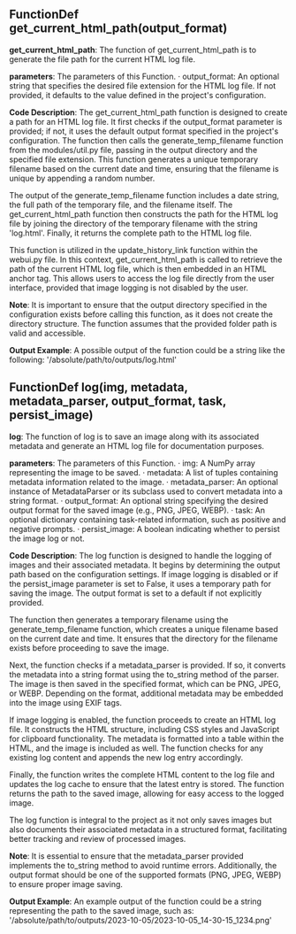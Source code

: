 ## FunctionDef get_current_html_path(output_format)
**get_current_html_path**: The function of get_current_html_path is to generate the file path for the current HTML log file.

**parameters**: The parameters of this Function.
· output_format: An optional string that specifies the desired file extension for the HTML log file. If not provided, it defaults to the value defined in the project's configuration.

**Code Description**: The get_current_html_path function is designed to create a path for an HTML log file. It first checks if the output_format parameter is provided; if not, it uses the default output format specified in the project's configuration. The function then calls the generate_temp_filename function from the modules/util.py file, passing in the output directory and the specified file extension. This function generates a unique temporary filename based on the current date and time, ensuring that the filename is unique by appending a random number.

The output of the generate_temp_filename function includes a date string, the full path of the temporary file, and the filename itself. The get_current_html_path function then constructs the path for the HTML log file by joining the directory of the temporary filename with the string 'log.html'. Finally, it returns the complete path to the HTML log file.

This function is utilized in the update_history_link function within the webui.py file. In this context, get_current_html_path is called to retrieve the path of the current HTML log file, which is then embedded in an HTML anchor tag. This allows users to access the log file directly from the user interface, provided that image logging is not disabled by the user.

**Note**: It is important to ensure that the output directory specified in the configuration exists before calling this function, as it does not create the directory structure. The function assumes that the provided folder path is valid and accessible.

**Output Example**: A possible output of the function could be a string like the following:
'/absolute/path/to/outputs/log.html'
## FunctionDef log(img, metadata, metadata_parser, output_format, task, persist_image)
**log**: The function of log is to save an image along with its associated metadata and generate an HTML log file for documentation purposes.

**parameters**: The parameters of this Function.
· img: A NumPy array representing the image to be saved.
· metadata: A list of tuples containing metadata information related to the image.
· metadata_parser: An optional instance of MetadataParser or its subclass used to convert metadata into a string format.
· output_format: An optional string specifying the desired output format for the saved image (e.g., PNG, JPEG, WEBP).
· task: An optional dictionary containing task-related information, such as positive and negative prompts.
· persist_image: A boolean indicating whether to persist the image log or not.

**Code Description**: The log function is designed to handle the logging of images and their associated metadata. It begins by determining the output path based on the configuration settings. If image logging is disabled or if the persist_image parameter is set to False, it uses a temporary path for saving the image. The output format is set to a default if not explicitly provided.

The function then generates a temporary filename using the generate_temp_filename function, which creates a unique filename based on the current date and time. It ensures that the directory for the filename exists before proceeding to save the image.

Next, the function checks if a metadata_parser is provided. If so, it converts the metadata into a string format using the to_string method of the parser. The image is then saved in the specified format, which can be PNG, JPEG, or WEBP. Depending on the format, additional metadata may be embedded into the image using EXIF tags.

If image logging is enabled, the function proceeds to create an HTML log file. It constructs the HTML structure, including CSS styles and JavaScript for clipboard functionality. The metadata is formatted into a table within the HTML, and the image is included as well. The function checks for any existing log content and appends the new log entry accordingly.

Finally, the function writes the complete HTML content to the log file and updates the log cache to ensure that the latest entry is stored. The function returns the path to the saved image, allowing for easy access to the logged image.

The log function is integral to the project as it not only saves images but also documents their associated metadata in a structured format, facilitating better tracking and review of processed images.

**Note**: It is essential to ensure that the metadata_parser provided implements the to_string method to avoid runtime errors. Additionally, the output format should be one of the supported formats (PNG, JPEG, WEBP) to ensure proper image saving.

**Output Example**: An example output of the function could be a string representing the path to the saved image, such as:
'/absolute/path/to/outputs/2023-10-05/2023-10-05_14-30-15_1234.png'
